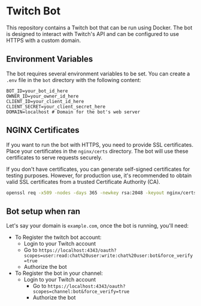 # Twitch Bot

This repository contains a Twitch bot that can be run using Docker. The bot is designed to interact with Twitch's API and can be configured to use HTTPS with a custom domain.

## Environment Variables
The bot requires several environment variables to be set. You can create a `.env` file in the `bot` directory with the following content:

```env
BOT_ID=your_bot_id_here
OWNER_ID=your_owner_id_here
CLIENT_ID=your_client_id_here
CLIENT_SECRET=your_client_secret_here
DOMAIN=localhost # Domain for the bot's web server
```

## NGINX Certificates
If you want to run the bot with HTTPS, you need to provide SSL certificates. Place your certificates in the `nginx/certs` directory. The bot will use these certificates to serve requests securely.

If you don't have certificates, you can generate self-signed certificates for testing purposes. However, for production use, it's recommended to obtain valid SSL certificates from a trusted Certificate Authority (CA).
```bash
openssl req -x509 -nodes -days 365 -newkey rsa:2048 -keyout nginx/certs/nginx.key -out nginx/certs/nginx.crt -subj "/CN=YOUR_DOMAIN"
```
## Bot setup when ran

Let's say your domain is `example.com`, once the bot is running, you'll need:
- To Register the twitch bot account:
    - Login to your Twitch account
    - Go to `https://localhost:4343/oauth?scopes=user:read:chat%20user:write:chat%20user:bot&force_verify=true`
    - Authorize the bot
- To Register the bot in your channel:
  - Login to your Twitch account
    - Go to `https://localhost:4343/oauth?scopes=channel:bot&force_verify=true`
    - Authorize the bot
